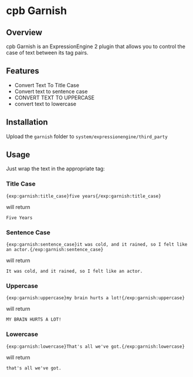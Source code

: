 cpb Garnish
===========

Overview
--------

cpb Garnish is an ExpressionEngine 2 plugin that allows you to control the case of text between its tag pairs.

Features
--------

* Convert Text To Title Case
* Convert text to sentence case
* CONVERT TEXT TO UPPERCASE
* convert text to lowercase

Installation
------------

Upload the `garnish` folder to `system/expressionengine/third_party`

Usage
-----

Just wrap the text in the appropriate tag:

### Title Case

	{exp:garnish:title_case}five years{/exp:garnish:title_case}

will return

	Five Years

### Sentence Case

	{exp:garnish:sentence_case}it was cold, and it rained, so I felt like an actor.{/exp:garnish:sentence_case}
	
will return

	It was cold, and it rained, so I felt like an actor.

### Uppercase

	{exp:garnish:uppercase}my brain hurts a lot!{/exp:garnish:uppercase}

will return

	MY BRAIN HURTS A LOT!

### Lowercase

	{exp:garnish:lowercase}That's all we've got.{/exp:garnish:lowercase}

will return

	that's all we've got.